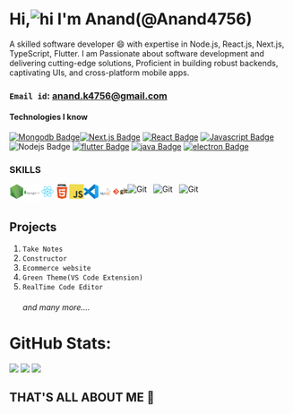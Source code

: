 

# Hi,<img src="https://user-images.githubusercontent.com/1303154/88677602-1635ba80-d120-11ea-84d8-d263ba5fc3c0.gif" width="28px" alt="hi"> I'm Anand(@Anand4756)

A  skilled  software developer 😄 with expertise in Node.js, React.js, Next.js, TypeScript, Flutter. I am Passionate about software development and delivering cutting-edge solutions, Proficient in building robust backends, captivating UIs, and cross-platform mobile apps.
 

### ```Email id```: anand.k4756@gmail.com

#### Technologies I know



 [![Mongodb Badge](https://img.shields.io/badge/-Mongodb-3C873A?style=for-the-badge&labelColor=black&logo=mongodb&logoColor=3C873A)](#)[![Next.js Badge](https://img.shields.io/badge/-Next.Js-white?style=for-the-badge&labelColor=black&logo=next.js&logoColor=#fff)](#) [![React Badge](https://img.shields.io/badge/-React-61DBFB?style=for-the-badge&labelColor=black&logo=react&logoColor=61DBFB)](#) [![Javascript Badge](https://img.shields.io/badge/-Javascript-F0DB4F?style=for-the-badge&labelColor=black&logo=javascript&logoColor=F0DB4F)](#) ![Nodejs Badge](https://img.shields.io/badge/-Nodejs-3C873A?style=for-the-badge&labelColor=black&logo=node.js&logoColor=3C873A) [![flutter Badge](https://img.shields.io/badge/-flutter-02569B?style=for-the-badge&labelColor=black&logo=flutter&logoColor=02569B)](#) [![java Badge](https://img.shields.io/badge/-Java-ff0000?style=for-the-badge&labelColor=black&logo=Java&logoColor=ff0000)](#) [![electron Badge](https://img.shields.io/badge/-ELectron.Js-2fff?style=for-the-badge&labelColor=black&logo=Electron&logoColor)](#)
 

### SKILLS

<img align="left" alt="Node.js" width="26px" src="https://raw.githubusercontent.com/github/explore/80688e429a7d4ef2fca1e82350fe8e3517d3494d/topics/nodejs/nodejs.png" />

<img align="left" alt="MongoDB" width="29px" src="https://raw.githubusercontent.com/github/explore/80688e429a7d4ef2fca1e82350fe8e3517d3494d/topics/mongodb/mongodb.png" />

<img align="left" alt="React" width="26px" src="https://raw.githubusercontent.com/github/explore/80688e429a7d4ef2fca1e82350fe8e3517d3494d/topics/react/react.png" />

<img align="left" alt="HTML5" width="26px" src="https://raw.githubusercontent.com/github/explore/80688e429a7d4ef2fca1e82350fe8e3517d3494d/topics/html/html.png" />

<img align="left" alt="JavaScript" width="26px" src="https://raw.githubusercontent.com/github/explore/80688e429a7d4ef2fca1e82350fe8e3517d3494d/topics/javascript/javascript.png" />

<img align="left" alt="Visual Studio Code" width="26px" src="https://raw.githubusercontent.com/github/explore/80688e429a7d4ef2fca1e82350fe8e3517d3494d/topics/visual-studio-code/visual-studio-code.png" />


<img align="left" alt="MySQL" width="26px" src="https://raw.githubusercontent.com/github/explore/80688e429a7d4ef2fca1e82350fe8e3517d3494d/topics/mysql/mysql.png" />

<img align="left" alt="Git" width="26px" src="https://raw.githubusercontent.com/github/explore/80688e429a7d4ef2fca1e82350fe8e3517d3494d/topics/git/git.png" />

<img align="left" alt="Git" width="46px" src="https://img.shields.io/badge/-fff?style=labelColor=white&logo=Postman&logo)" />

<img align="left" alt="Git" width="46px" src="https://img.shields.io/badge/-000000?style=labelColor=white&logo=css3&logo)" />


<img align="left" alt="Git" width="46px" src="https://img.shields.io/badge/-fff?style=labelColor=white&logo=electron&logo)" />


<br />
<br />

## Projects 

1. ```Take Notes```
2. ```Constructor```
3. ```Ecommerce website```
4. ```Green Theme(VS Code Extension)```
5. ```RealTime Code Editor```
   ###### and many more....


# GitHub Stats:
![](https://github-readme-stats-sigma-five.vercel.app/api/top-langs/?username=anand4756&theme=dark&hide_border=false&include_all_commits=true&count_private=true&layout=compact)
![](https://github-readme-stats-sigma-five.vercel.app/api?username=anand4756&theme=dark&hide_border=false&include_all_commits=true&count_private=true)
![](https://github-readme-streak-stats.herokuapp.com/?user=anand4756&theme=dark&hide_border=false)<br/>



## THAT'S ALL ABOUT ME 🙂





<!-- - 👋 Hi, I’m @Anand4756
- 👀 I’m interested in Website Development and app development.
- 🌱 I’m currently learning Flutter for android/ios app development.
- 📫 Reach me at anand.k4756@gmail.com -->
<!-- # Hi, I'm Anand Kaushik (@Anand4756)

I am a full Stack Web Developer (MERN stack) having good practical knowledge in Nodejs and Mongodb.

Currently I am learning Flutter for Android/ios App Development 😄 and focusing more on DS Algo.


## Reach me at ```anand.k4756@gmail.com```
 -->
 
<!---
Anand4756/Anand4756 is a ✨ special ✨ repository because its `README.md` (this file) appears on your GitHub profile.
You can click the Preview link to take a look at your changes.
--->
